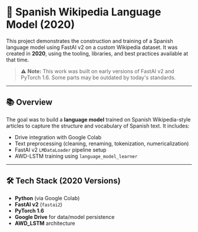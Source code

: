 # 🧠 Spanish Wikipedia Language Model (2020)

This project demonstrates the construction and training of a Spanish language model using FastAI v2 on a custom Wikipedia dataset. It was created in **2020**, using the tooling, libraries, and best practices available at that time.

> ⚠️ **Note:** This work was built on early versions of FastAI v2 and PyTorch 1.6. Some parts may be outdated by today's standards.

---

## 📚 Overview

The goal was to build a **language model** trained on Spanish Wikipedia-style articles to capture the structure and vocabulary of Spanish text. It includes:

- Drive integration with Google Colab
- Text preprocessing (cleaning, renaming, tokenization, numericalization)
- FastAI v2 `LMDataLoader` pipeline setup
- AWD-LSTM training using `language_model_learner`

---

## 🛠️ Tech Stack (2020 Versions)

- **Python** (via Google Colab)
- **FastAI v2** (`fastai2`)
- **PyTorch 1.6**
- **Google Drive** for data/model persistence
- **AWD_LSTM** architecture
